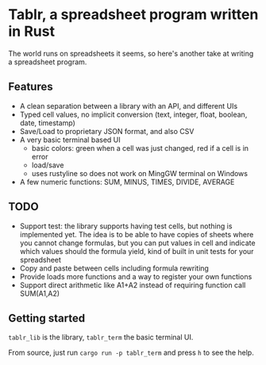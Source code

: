 # Tablr, a spreadsheet program written in Rust

The world runs on spreadsheets it seems, so here's another take at writing a spreadsheet program.

## Features

- A clean separation between a library with an API, and different UIs
- Typed cell values, no implicit conversion (text, integer, float, boolean, date, timestamp)
- Save/Load to proprietary JSON format, and also CSV
- A very basic terminal based UI
    - basic colors: green when a cell was just changed, red if a cell is in error
    - load/save
    - uses rustyline so does not work on MingGW terminal on Windows
- A few numeric functions: SUM, MINUS, TIMES, DIVIDE, AVERAGE

## TODO

- Support test: the library supports having test cells, but nothing is implemented yet. The idea is to be able to have copies of sheets where you cannot change formulas, but you can put values in cell and indicate which values should the formula yield, kind of built in unit tests for your spreadsheet
- Copy and paste between cells including formula rewriting
- Provide loads more functions and a way to register your own functions
- Support direct arithmetic like A1+A2 instead of requiring function call SUM(A1,A2)

## Getting started

`tablr_lib` is the library, `tablr_term` the basic terminal UI.

From source, just run `cargo run -p tablr_term` and press `h` to see the help.
